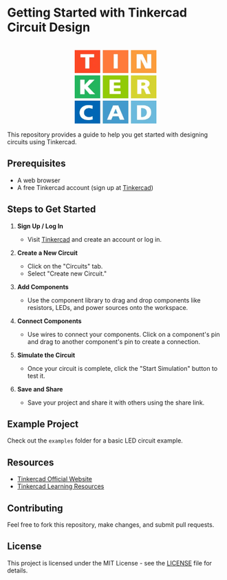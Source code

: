   
# Getting Started with Tinkercad Circuit Design

<p align="center">  
<br>
<img src="/Images/logo-tinkercad-256.png" title="Tinkercad" alt="Tinkercad" width="190" height="170"/>
<be>
</p>

This repository provides a guide to help you get started with designing circuits using Tinkercad.

## Prerequisites

- A web browser
- A free Tinkercad account (sign up at [Tinkercad](https://www.tinkercad.com/))

## Steps to Get Started

1. **Sign Up / Log In**
   - Visit [Tinkercad](https://www.tinkercad.com/) and create an account or log in.

2. **Create a New Circuit**
   - Click on the "Circuits" tab.
   - Select "Create new Circuit."

3. **Add Components**
   - Use the component library to drag and drop components like resistors, LEDs, and power sources onto the workspace.

4. **Connect Components**
   - Use wires to connect your components. Click on a component's pin and drag to another component's pin to create a connection.

5. **Simulate the Circuit**
   - Once your circuit is complete, click the "Start Simulation" button to test it.

6. **Save and Share**
   - Save your project and share it with others using the share link.

## Example Project

Check out the `examples` folder for a basic LED circuit example.

## Resources

- [Tinkercad Official Website](https://www.tinkercad.com/)
- [Tinkercad Learning Resources](https://learn.tinkercad.com/)

## Contributing

Feel free to fork this repository, make changes, and submit pull requests.

## License

This project is licensed under the MIT License - see the [LICENSE](LICENSE) file for details.

